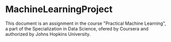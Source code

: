 MachineLearningProject
======================

This document is an assignment in the course "Practical Machine Learning", a part of the Specialization in Data Science, ofered by Coursera and authorized by Johns Hopkins University.
